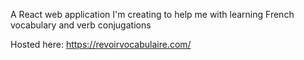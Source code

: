 A React web application I'm creating to help me with learning French vocabulary and verb conjugations

Hosted here: https://revoirvocabulaire.com/
